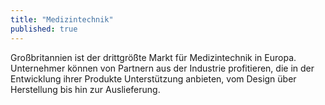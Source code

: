 ```yaml
---
title: "Medizintechnik"
published: true
---
```

Großbritannien ist der drittgrößte Markt für Medizintechnik in Europa. Unternehmer können von Partnern aus der Industrie profitieren, die in der Entwicklung ihrer Produkte Unterstützung anbieten, vom Design über Herstellung bis hin zur Auslieferung.
